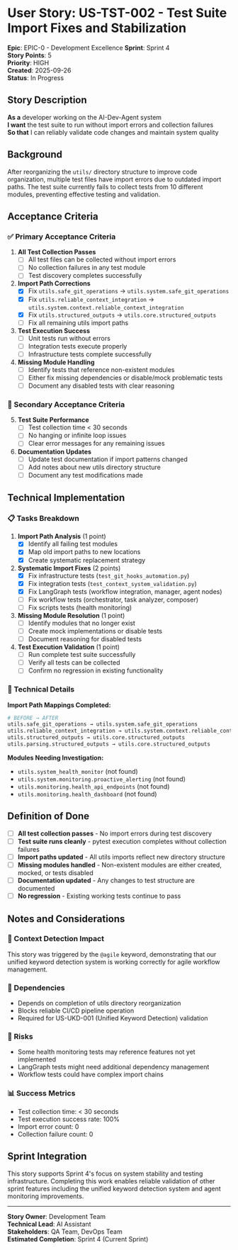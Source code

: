 # User Story: US-TST-002 - Test Suite Import Fixes and Stabilization

**Epic**: EPIC-0 - Development Excellence
**Sprint**: Sprint 4  
**Story Points**: 5  
**Priority**: HIGH  
**Created**: 2025-09-26  
**Status**: In Progress  

## Story Description

**As a** developer working on the AI-Dev-Agent system  
**I want** the test suite to run without import errors and collection failures  
**So that** I can reliably validate code changes and maintain system quality  

## Background

After reorganizing the `utils/` directory structure to improve code organization, multiple test files have import errors due to outdated import paths. The test suite currently fails to collect tests from 10 different modules, preventing effective testing and validation.

## Acceptance Criteria

### ✅ Primary Acceptance Criteria

1. **All Test Collection Passes**
   - [ ] All test files can be collected without import errors
   - [ ] No collection failures in any test module
   - [ ] Test discovery completes successfully

2. **Import Path Corrections**
   - [x] Fix `utils.safe_git_operations` → `utils.system.safe_git_operations`
   - [x] Fix `utils.reliable_context_integration` → `utils.system.context.reliable_context_integration`
   - [x] Fix `utils.structured_outputs` → `utils.core.structured_outputs`
   - [ ] Fix all remaining utils import paths

3. **Test Execution Success**
   - [ ] Unit tests run without errors
   - [ ] Integration tests execute properly
   - [ ] Infrastructure tests complete successfully

4. **Missing Module Handling**
   - [ ] Identify tests that reference non-existent modules
   - [ ] Either fix missing dependencies or disable/mock problematic tests
   - [ ] Document any disabled tests with clear reasoning

### 🎯 Secondary Acceptance Criteria

5. **Test Suite Performance**
   - [ ] Test collection time < 30 seconds
   - [ ] No hanging or infinite loop issues
   - [ ] Clear error messages for any remaining issues

6. **Documentation Updates**
   - [ ] Update test documentation if import patterns changed
   - [ ] Add notes about new utils directory structure
   - [ ] Document any test modifications made

## Technical Implementation

### 📋 Tasks Breakdown

1. **Import Path Analysis** (1 point)
   - [x] Identify all failing test modules
   - [x] Map old import paths to new locations
   - [x] Create systematic replacement strategy

2. **Systematic Import Fixes** (2 points)
   - [x] Fix infrastructure tests (`test_git_hooks_automation.py`)
   - [x] Fix integration tests (`test_context_system_validation.py`)
   - [x] Fix LangGraph tests (workflow integration, manager, agent nodes)
   - [ ] Fix workflow tests (orchestrator, task analyzer, composer)
   - [ ] Fix scripts tests (health monitoring)

3. **Missing Module Resolution** (1 point)
   - [ ] Identify modules that no longer exist
   - [ ] Create mock implementations or disable tests
   - [ ] Document reasoning for disabled tests

4. **Test Execution Validation** (1 point)
   - [ ] Run complete test suite successfully
   - [ ] Verify all tests can be collected
   - [ ] Confirm no regression in existing functionality

### 🔧 Technical Details

**Import Path Mappings Completed:**
```python
# BEFORE → AFTER
utils.safe_git_operations → utils.system.safe_git_operations
utils.reliable_context_integration → utils.system.context.reliable_context_integration  
utils.structured_outputs → utils.core.structured_outputs
utils.parsing.structured_outputs → utils.core.structured_outputs
```

**Modules Needing Investigation:**
- `utils.system_health_monitor` (not found)
- `utils.system.monitoring.proactive_alerting` (not found)
- `utils.monitoring.health_api_endpoints` (not found)
- `utils.monitoring.health_dashboard` (not found)

## Definition of Done

- [ ] **All test collection passes** - No import errors during test discovery
- [ ] **Test suite runs cleanly** - pytest execution completes without collection failures
- [ ] **Import paths updated** - All utils imports reflect new directory structure
- [ ] **Missing modules handled** - Non-existent modules are either created, mocked, or tests disabled
- [ ] **Documentation updated** - Any changes to test structure are documented
- [ ] **No regression** - Existing working tests continue to pass

## Notes and Considerations

### 🎯 Context Detection Impact
This story was triggered by the `@agile` keyword, demonstrating that our unified keyword detection system is working correctly for agile workflow management.

### 🔗 Dependencies
- Depends on completion of utils directory reorganization
- Blocks reliable CI/CD pipeline operation
- Required for US-UKD-001 (Unified Keyword Detection) validation

### 🚨 Risks
- Some health monitoring tests may reference features not yet implemented
- LangGraph tests might need additional dependency management
- Workflow tests could have complex import chains

### 📊 Success Metrics
- Test collection time: < 30 seconds
- Test execution success rate: 100%
- Import error count: 0
- Collection failure count: 0

## Sprint Integration

This story supports Sprint 4's focus on system stability and testing infrastructure. Completing this work enables reliable validation of other sprint features including the unified keyword detection system and agent monitoring improvements.

---

**Story Owner**: Development Team  
**Technical Lead**: AI Assistant  
**Stakeholders**: QA Team, DevOps Team  
**Estimated Completion**: Sprint 4 (Current Sprint)
